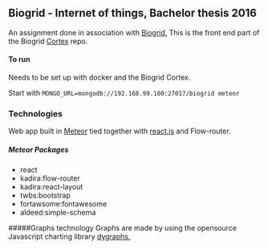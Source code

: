 ## Biogrid - Internet of things, Bachelor thesis 2016

An assignment done in association with [Biogrid.](http://www.biogrid.no)
This is the front end part of the Biogrid [Cortex](https://github.com/BiogridCortex) repo.

#### To run
Needs to be set up with docker and the Biogrid Cortex.

Start with `MONGO_URL=mongodb://192.168.99.100:27017/biogrid meteor`

### Technologies
Web app built in [Meteor](https://www.meteor.com/)  tied together with [react.js](https://facebook.github.io/react/) and Flow-router.

##### Meteor Packages
* react
* kadira:flow-router
* kadira:react-layout
* twbs:bootstrap
* fortawsome:fontawesome
* aldeed:simple-schema

#####Graphs technology
Graphs are made by using the opensource Javascript charting library [dygraphs.](http://dygraphs.com/)
